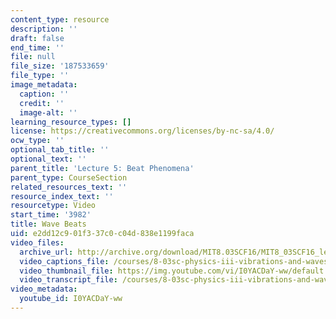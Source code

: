 ```yaml
---
content_type: resource
description: ''
draft: false
end_time: ''
file: null
file_size: '187533659'
file_type: ''
image_metadata:
  caption: ''
  credit: ''
  image-alt: ''
learning_resource_types: []
license: https://creativecommons.org/licenses/by-nc-sa/4.0/
ocw_type: ''
optional_tab_title: ''
optional_text: ''
parent_title: 'Lecture 5: Beat Phenomena'
parent_type: CourseSection
related_resources_text: ''
resource_index_text: ''
resourcetype: Video
start_time: '3982'
title: Wave Beats
uid: e2dd12c9-01f3-37c0-c04d-838e1199faca
video_files:
  archive_url: http://archive.org/download/MIT8.03SCF16/MIT8_03SCF16_lec05_300k.mp4
  video_captions_file: /courses/8-03sc-physics-iii-vibrations-and-waves-fall-2016/c0c7a4a8a8725fedbae21f92d1d6dd20_I0YACDaY-ww.vtt
  video_thumbnail_file: https://img.youtube.com/vi/I0YACDaY-ww/default.jpg
  video_transcript_file: /courses/8-03sc-physics-iii-vibrations-and-waves-fall-2016/1e0c129feae723465148603308d06afc_I0YACDaY-ww.pdf
video_metadata:
  youtube_id: I0YACDaY-ww
---
```


